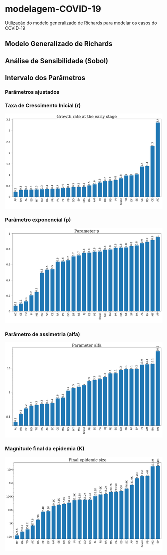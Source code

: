 # modelagem-COVID-19
Utilização do modelo generalizado de Richards para modelar os casos do COVID-19

## Modelo Generalizado de Richards

## Análise de Sensibilidade (Sobol)

## Intervalo dos Parâmetros

### Parâmetros ajustados

### Taxa de Crescimento Inicial (r)
![Image of EDOSUCQ](https://github.com/ravellys/Richards_covid19/blob/master/imagens/r_barplot.png)

### Parâmetro exponencial (p)
![Image of EDOSUCQ](https://github.com/ravellys/Richards_covid19/blob/master/imagens/p_barplot.png)

### Parâmetro de assimetria (alfa)
![Image of EDOSUCQ](https://github.com/ravellys/Richards_covid19/blob/master/imagens/alfa_barplot.png)

### Magnitude final da epidemia (K)
![Image of EDOSUCQ](https://github.com/ravellys/Richards_covid19/blob/master/imagens/K_barplot.png)
